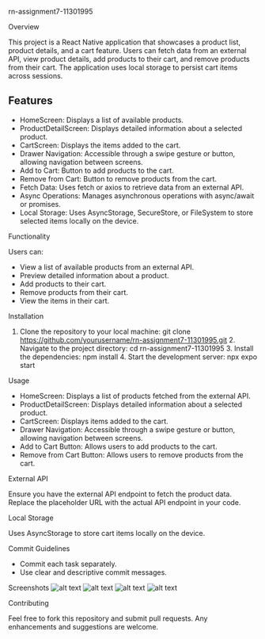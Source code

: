 rn-assignment7-11301995

Overview

This project is a React Native application that showcases a product list, product details, and a cart feature. Users can fetch data from an external API, view product details, add products to their cart, and remove products from their cart. The application uses local storage to persist cart items across sessions.

## Features

- HomeScreen: Displays a list of available products.
- ProductDetailScreen: Displays detailed information about a selected product.
- CartScreen: Displays the items added to the cart.
- Drawer Navigation: Accessible through a swipe gesture or button, allowing navigation between screens.
- Add to Cart: Button to add products to the cart.
- Remove from Cart: Button to remove products from the cart.
- Fetch Data: Uses fetch or axios to retrieve data from an external API.
- Async Operations: Manages asynchronous operations with async/await or promises.
- Local Storage: Uses AsyncStorage, SecureStore, or FileSystem to store selected items locally on the device.

Functionality

Users can:
- View a list of available products from an external API.
- Preview detailed information about a product.
- Add products to their cart.
- Remove products from their cart.
- View the items in their cart.


 Installation

1. Clone the repository to your local machine:
     git clone https://github.com/yourusername/rn-assignment7-11301995.git
   2. Navigate to the project directory:
     cd rn-assignment7-11301995
   3. Install the dependencies:
     npm install
   4. Start the development server:
     npx expo start
   
Usage

- HomeScreen: Displays a list of products fetched from the external API.
- ProductDetailScreen: Displays detailed information about a selected product.
- CartScreen: Displays items added to the cart.
- Drawer Navigation: Accessible through a swipe gesture or button, allowing navigation between screens.
- Add to Cart Button: Allows users to add products to the cart.
- Remove from Cart Button: Allows users to remove products from the cart.


 External API

Ensure you have the external API endpoint to fetch the product data. Replace the placeholder URL with the actual API endpoint in your code.

Local Storage

Uses AsyncStorage to store cart items locally on the device.


 Commit Guidelines

- Commit each task separately.
- Use clear and descriptive commit messages.

Screenshots
![alt text](1.jpg)
![alt text](2.jpg)
![alt text](3.jpg)
![alt text](4.jpg)


Contributing

Feel free to fork this repository and submit pull requests. Any enhancements and suggestions are welcome.